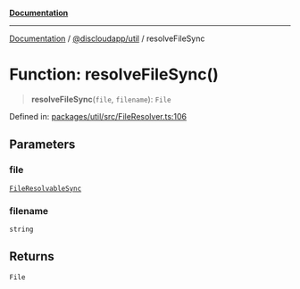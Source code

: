 [**Documentation**](../../../README.md)

***

[Documentation](../../../packages.md) / [@discloudapp/util](../README.md) / resolveFileSync

# Function: resolveFileSync()

> **resolveFileSync**(`file`, `filename`): `File`

Defined in: [packages/util/src/FileResolver.ts:106](https://github.com/discloud/discloud.app/blob/ff86a7704bdfa4b9011141068419f0a48ab50b8b/packages/util/src/FileResolver.ts#L106)

## Parameters

### file

[`FileResolvableSync`](../type-aliases/FileResolvableSync.md)

### filename

`string`

## Returns

`File`
